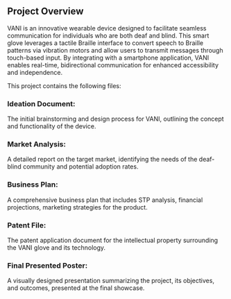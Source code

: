## Project Overview
VANI is an innovative wearable device designed to facilitate seamless communication for individuals who are both deaf and blind. This smart glove leverages a tactile Braille interface to convert speech to Braille patterns via vibration motors and allow users to transmit messages through touch-based input. By integrating with a smartphone application, VANI enables real-time, bidirectional communication for enhanced accessibility and independence. 

This project contains the following files:

### Ideation Document:
The initial brainstorming and design process for VANI, outlining the concept and functionality of the device.

### Market Analysis: 
A detailed report on the target market, identifying the needs of the deaf-blind community and potential adoption rates.

### Business Plan:
A comprehensive business plan that includes STP analysis, financial projections, marketing strategies for the product.

### Patent File: 
The patent application document for the intellectual property surrounding the VANI glove and its technology.

### Final Presented Poster: 
A visually designed presentation summarizing the project, its objectives, and outcomes, presented at the final showcase.
